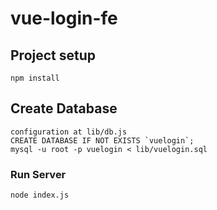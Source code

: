# vue-login-fe

## Project setup
```
npm install
```

## Create Database
```
configuration at lib/db.js
CREATE DATABASE IF NOT EXISTS `vuelogin`;
mysql -u root -p vuelogin < lib/vuelogin.sql
```

### Run Server
```
node index.js
```